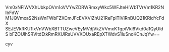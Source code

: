 Vm0xNFlWVXhUbkpOVm1oVVYwZDRWRmxyWkc5WFJteHlWbTVrVm1KR2NIbFdW
M1JQVmxaS2NsWnFWbFZXCmJFcEVXVlZhU21ReFpITlViRnBUQ21KRldYcFdX
SEJEVkRKU1IxVnVWbXBTTUZweVEyMVdjVkZVVmxKTgpiVkl6Vkd0a1QyUldS
bFZOUlhSRVltdEtkRmRXUlRsUVVXOUxaREpXTWdvS1luSnoKCnJqYw==

cyv